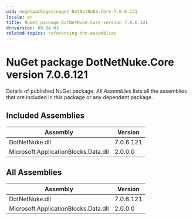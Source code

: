 ```yaml
---
uid: nugetpackages\nuget-DotNetNuke.Core-7.0.6.121
locale: en
title: NuGet package DotNetNuke.Core version 7.0.6.121
dnnversion: 09.04.03
related-topics: referencing-dnn-assemblies
---
```


# NuGet package DotNetNuke.Core version 7.0.6.121
Details of published NuGet package.
*All Assemblies* lists all the assemblies that are included in this package or any dependent package.

## Included Assemblies

|Assembly|Version|
|---|---|
|DotNetNuke.dll|7.0.6.121|
|Microsoft.ApplicationBlocks.Data.dll|2.0.0.0|

## All Assemblies

|Assembly|Version|
|---|---|
|DotNetNuke.dll|7.0.6.121|
|Microsoft.ApplicationBlocks.Data.dll|2.0.0.0|

